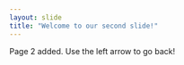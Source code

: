 ```yaml
---
layout: slide
title: "Welcome to our second slide!"
---
```

Page 2 added.
Use the left arrow to go back!
